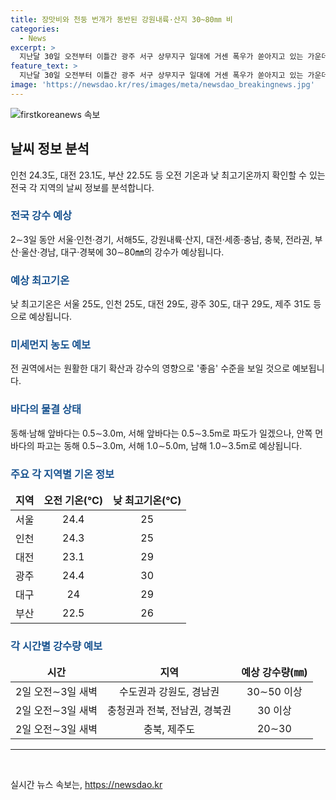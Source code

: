 ```yaml
---
title: 장맛비와 천둥 번개가 동반된 강원내륙·산지 30~80㎜ 비
categories:
  - News
excerpt: >
  지난달 30일 오전부터 이틀간 광주 서구 상무지구 일대에 거센 폭우가 쏟아지고 있는 가운데, 전국 대부분 지역에 돌풍과 함께 강한 비가 내릴 것으로 예상된다. 특히 2∼3일 동안 서울·인천·경기, 강원, 충청, 전라, 경북, 경남, 제주 등의 지역에서 20∼120㎜의 강우가 예상되며, 시간당 20∼50㎜의 강한 비가 쏟아질 수 있다. 날씨는 점차 안정화되겠으나, 물결은 동해 0.5∼3.0m, 남해 0.5∼3.5m, 서해 0.5∼3.5m로 예상된다.
feature_text: >
  지난달 30일 오전부터 이틀간 광주 서구 상무지구 일대에 거센 폭우가 쏟아지고 있는 가운데, 전국 대부분 지역에 돌풍과 함께 강한 비가 내릴 것으로 예상된다. 특히 2∼3일 동안 서울·인천·경기, 강원, 충청, 전라, 경북, 경남, 제주 등의 지역에서 20∼120㎜의 강우가 예상되며, 시간당 20∼50㎜의 강한 비가 쏟아질 수 있다. 날씨는 점차 안정화되겠으나, 물결은 동해 0.5∼3.0m, 남해 0.5∼3.5m, 서해 0.5∼3.5m로 예상된다.
image: 'https://newsdao.kr/res/images/meta/newsdao_breakingnews.jpg'
---
```


<p><img src="https://newsdao.kr/res/images/meta/newsdao_breakingnews.jpg" alt="firstkoreanews 속보" /></p>

<h2 data-ke-size="size26">날씨 정보 분석</h2>

<p data-ke-size="size16">인천 24.3도, 대전 23.1도, 부산 22.5도 등 오전 기온과 낮 최고기온까지 확인할 수 있는 전국 각 지역의 날씨 정보를 분석합니다.</p>

<h3><b><span style="color: #1a5490;">전국 강수 예상</span></b></h3>

<p data-ke-size="size16">2∼3일 동안 서울·인천·경기, 서해5도, 강원내륙·산지, 대전·세종·충남, 충북, 전라권, 부산·울산·경남, 대구·경북에 30∼80㎜의 강수가 예상됩니다.</p>

<h3><b><span style="color: #1a5490;">예상 최고기온</span></b></h3>

<p data-ke-size="size16">낮 최고기온은 서울 25도, 인천 25도, 대전 29도, 광주 30도, 대구 29도, 제주 31도 등으로 예상됩니다.</p>

<h3><b><span style="color: #1a5490;">미세먼지 농도 예보</span></b></h3>

<p data-ke-size="size16">전 권역에서는 원활한 대기 확산과 강수의 영향으로 '좋음' 수준을 보일 것으로 예보됩니다.</p>

<h3><b><span style="color: #1a5490;">바다의 물결 상태</span></b></h3>

<p data-ke-size="size16">동해·남해 앞바다는 0.5∼3.0m, 서해 앞바다는 0.5∼3.5m로 파도가 일겠으나, 안쪽 먼바다의 파고는 동해 0.5∼3.0m, 서해 1.0∼5.0m, 남해 1.0∼3.5m로 예상됩니다.</p>

<h3><b><span style="color: #1a5490;">주요 각 지역별 기온 정보</span></b></h3>

<table>
    <thead>
        <tr>
            <td style="text-align: center; height: 17px;"><b>지역</b></td>
            <td style="text-align: center; height: 17px;"><b>오전 기온(℃)</b></td>
            <td style="text-align: center; height: 17px;"><b>낮 최고기온(℃)</b></td>
        </tr>
    </thead>
    <tbody>
        <tr>
            <td style="text-align: center; height: 17px;">서울</td>
            <td style="text-align: center; height: 17px;">24.4</td>
            <td style="text-align: center; height: 17px;">25</td>
        </tr>
        <tr>
            <td style="text-align: center; height: 17px;">인천</td>
            <td style="text-align: center; height: 17px;">24.3</td>
            <td style="text-align: center; height: 17px;">25</td>
        </tr>
        <tr>
            <td style="text-align: center; height: 17px;">대전</td>
            <td style="text-align: center; height: 17px;">23.1</td>
            <td style="text-align: center; height: 17px;">29</td>
        </tr>
        <tr>
            <td style="text-align: center; height: 17px;">광주</td>
            <td style="text-align: center; height: 17px;">24.4</td>
            <td style="text-align: center; height: 17px;">30</td>
        </tr>
        <tr>
            <td style="text-align: center; height: 17px;">대구</td>
            <td style="text-align: center; height: 17px;">24</td>
            <td style="text-align: center; height: 17px;">29</td>
        </tr>
        <tr>
            <td style="text-align: center; height: 17px;">부산</td>
            <td style="text-align: center; height: 17px;">22.5</td>
            <td style="text-align: center; height: 17px;">26</td>
        </tr>
    </tbody>
</table>

<h3><b><span style="color: #1a5490;">각 시간별 강수량 예보</span></b></h3>

<table>
    <thead>
        <tr>
            <td style="text-align: center; height: 17px;"><b>시간</b></td>
            <td style="text-align: center; height: 17px;"><b>지역</b></td>
            <td style="text-align: center; height: 17px;"><b>예상 강수량(㎜)</b></td>
        </tr>
    </thead>
    <tbody>
        <tr>
            <td style="text-align: center; height: 17px;">2일 오전∼3일 새벽</td>
            <td style="text-align: center; height: 17px;">수도권과 강원도, 경남권</td>
            <td style="text-align: center; height: 17px;">30∼50 이상</td>
        </tr>
        <tr>
            <td style="text-align: center; height: 17px;">2일 오전∼3일 새벽</td>
            <td style="text-align: center; height: 17px;">충청권과 전북, 전남권, 경북권</td>
            <td style="text-align: center; height: 17px;">30 이상</td>
        </tr>
        <tr>
            <td style="text-align: center; height: 17px;">2일 오전∼3일 새벽</td>
            <td style="text-align: center; height: 17px;">충북, 제주도</td>
            <td style="text-align: center; height: 17px;">20∼30</td>
        </tr>
    </tbody>
</table>

<hr>

<p data-ke-size="size16">&nbsp;</p>
실시간 뉴스 속보는, <a href="https://newsdao.kr" rel="dofollow">https://newsdao.kr</a>


